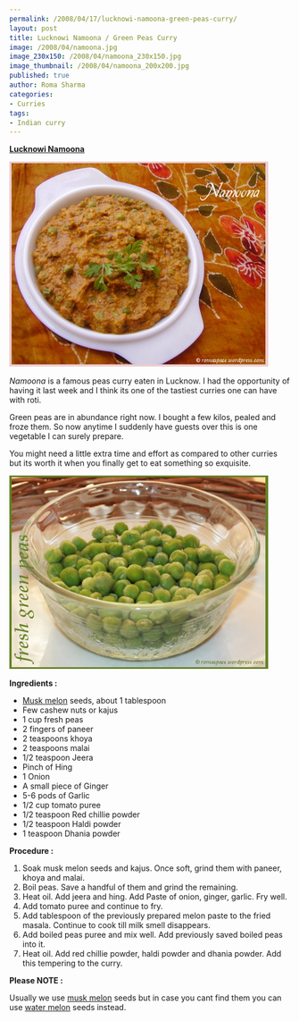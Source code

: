 ```yaml
--- 
permalink: /2008/04/17/lucknowi-namoona-green-peas-curry/
layout: post
title: Lucknowi Namoona / Green Peas Curry
image: /2008/04/namoona.jpg
image_230x150: /2008/04/namoona_230x150.jpg
image_thumbnail: /2008/04/namoona_200x200.jpg
published: true
author: Roma Sharma
categories: 
- Curries
tags:
- Indian curry
---
```

<span style="text-decoration:underline;"><strong>Lucknowi Namoona</strong></span>

<a href="/2008/04/namoona.jpg"><img class="alignnone size-full wp-image-259" src="/2008/04/namoona.jpg" alt="" width="464" height="367" /></a>

<em>Namoona</em> is a famous peas curry eaten in Lucknow. I had the opportunity of having it last week and I think its one of the tastiest curries one can have with roti.

Green peas are in abundance right now. I bought a few kilos, pealed and froze them. So now anytime I suddenly have guests over this is one vegetable I can surely prepare.

You might need a little extra time and effort as compared to other curries but its worth it when you finally get to eat something so exquisite.

<a href="/2008/04/namoona_colored3.jpg"><img class="alignnone size-full wp-image-256" src="/2008/04/namoona_colored3.jpg" alt="" width="464" height="346" /></a>

<strong>Ingredients :</strong>
<ul>
	<li><a href="http://en.wikipedia.org/wiki/Musk_melon">Musk melon</a> seeds, about 1 tablespoon</li>
	<li>Few cashew nuts or kajus</li>
	<li>1 cup fresh peas</li>
	<li>2 fingers of paneer</li>
	<li>2 teaspoons khoya</li>
	<li>2 teaspoons malai</li>
	<li>1/2 teaspoon Jeera</li>
	<li>Pinch of Hing</li>
	<li>1 Onion</li>
	<li>A small piece of Ginger</li>
	<li>5-6 pods of Garlic</li>
	<li>1/2 cup tomato puree</li>
	<li>1/2 teaspoon Red chillie powder</li>
	<li>1/2 teaspoon Haldi powder</li>
	<li>1 teaspoon Dhania powder</li>
</ul>
<p style="text-align:left;"><strong>Procedure :</strong></p>

<ol>
	<li>Soak musk melon seeds and kajus. Once soft, grind them with paneer, khoya and malai.</li>
	<li>Boil peas. Save a handful of them and grind the remaining.</li>
	<li>Heat oil. Add jeera and hing. Add Paste of onion, ginger, garlic. Fry well.</li>
	<li>Add tomato puree and continue to fry.</li>
	<li>Add tablespoon of the previously prepared melon paste to the fried masala. Continue to cook till milk smell disappears.</li>
	<li>Add boiled peas puree and mix well. Add previously saved boiled peas into it.</li>
	<li>Heat oil. Add red chillie powder, haldi powder and dhania powder. Add this tempering to the curry.</li>
</ol>
<strong>Please NOTE :</strong>

Usually we use <a href="http://en.wikipedia.org/wiki/Musk_melon">musk melon</a> seeds but in case you cant find them you can use <a href="http://en.wikipedia.org/wiki/Water_melon">water melon</a> seeds instead.
